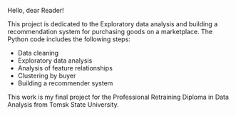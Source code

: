 Hello, dear Reader!

This project is dedicated to the Exploratory data analysis and building a recommendation system for purchasing goods on a marketplace. 
The Python code includes the following steps:
- Data cleaning
- Exploratory data analysis
- Analysis of feature relationships
- Clustering by buyer
- Building a recommender system

This work is my final project for the Professional Retraining Diploma in Data Analysis from Tomsk State University.
